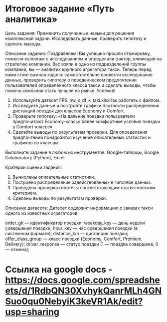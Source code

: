 # Итоговое задание «Путь аналитика»

Цель задания:
Применить полученные навыки для решения комплексной задачи. Исследовать данные, проверить гипотезу и сделать выводы.

Описание задания:
Поздравляем! Вы успешно прошли стажировку, помогли коллегам с исследованием и определили фактор, влияющий на стратегию компании. Вас взяли в одно из подразделений группы компаний, вы — аналитик крупного агрегатора такси. Теперь перед вами стоит важная задача: самостоятельно провести исследование данных, проверить гипотезу о поведенческом предпочтении пользователей определённого класса такси и сделать выводы, чтобы помочь компании стать лучшей на рынке. Успехов!

1. Используйте датасет FPS_hw_x_df_x_taxi.xlsxКак работать с файлом.
2. Исследуйте данные и постройте графики плотности распределения дистанций поездок для классов Economy и Comfort.
3. Проверьте гипотезу: «На дальние поездки пользователи предпочитают Economy-классу более комфортные условия поездки в Comfort-классе».
4. Сделайте выводы по результатам проверки. Для определения предпочтений понадобится изучение описательных статистик и графиков по классам.

Выполните задание в любом из инструментов: Google-таблицы, Google Colaboratory (Python), Excel.

Критерии оценки задания:

1. Вычислены описательные статистики.
2. Построено распределение задействованных в гипотезе данных.
3. Проведена проверка гипотезы соответствующим статистическим критерием.
4. Сделаны выводы по результатам проверки.

Описание датасета:
Датасет содержит информацию о заказах такси одного из известных агрегаторов:

order_gk — идентификатор поездки;
weekday_key — день недели совершения поездки;
hour_key — час совершения поездки (в системном формате);
distance_km — дистанция поездки;
offer_class_group — класс поездки (Economy, Comfort, Premium, Delivery);
driver_response — статус поездки (1 — поездка совершена; 0 — отмена);

# Ссылка на google docs - https://docs.google.com/spreadsheets/d/1RdbQN30XvhykQanrMLh4GNSuo0qu0NebyiK3keVR1Ak/edit?usp=sharing
